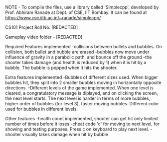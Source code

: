 NOTE - To compile the files, use a library called 'Simplecpp', developed by Prof. Abhiram Ranade at Dept. of CSE, IIT Bombay.
It can be found at https://www.cse.iitb.ac.in/~ranade/simplecpp/

CS101 Project 
Roll No. [REDACTED]

Gameplay video folder - [REDACTED]

Required Features implemented
-collisions between bullets and bubbles. On collision, both bullet and bubble are erased
-bubbles now move under influence of gravity in a parabolic path, and bounce off the ground
-the shooter takes damage (and health is reduced by 1) when it is hit by a bubble. The bubble is popped when it 
hits the shooter.

Extra features implemented
-Bubbles of different sizes used. When bigger bubbles hit, they split into 2 smaller bubbles moving in horizontally 
opposite directions.
-Different levels of the game implemented. When one level is cleared, a congratulatory message is diplayed, and on clicking 
the screen, the next level starts. The next level is harder in terms of more bubbles, higher order of bubbles (for level 3),
faster moving bubbles. Different color used for bubbles in different levels.

Other features
-health count implemented, shooter can get hit only limited number of times before it loses
-cheat code 'c' for moving to next level, for showing and testing purposes. Press c on keyboard to play next level.
-shooter visually takes damage when hit by bubble

